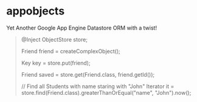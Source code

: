 appobjects
==========

Yet Another Google App Engine Datastore ORM with a twist!


> @Inject
> ObjectStore store;
>
> Friend friend = createComplexObject();
> 
> Key key = store.put(friend);
>
> Friend saved = store.get(Friend.class, friend.getId()); 
>
> // Find all Students with name staring with "John"
> Iterator<Student> it = store.find(Friend.class).greaterThanOrEqual("name", "John").now();
